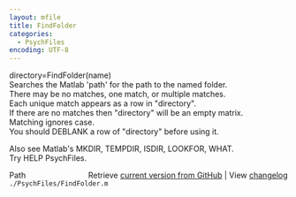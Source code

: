 ```yaml
---
layout: mfile
title: FindFolder
categories:
  - PsychFiles
encoding: UTF-8
---
```


directory=FindFolder(name)  
Searches the Matlab 'path' for the path to the named folder.  
There may be no matches, one match, or multiple matches.  
Each unique match appears as a row in "directory".  
If there are no matches then "directory" will be an empty matrix.  
Matching ignores case.  
You should DEBLANK a row of "directory" before using it.  

Also see Matlab's MKDIR, TEMPDIR, ISDIR, LOOKFOR, WHAT.  
Try HELP PsychFiles.  


<div class="code_header" style="text-align:right;">
  <span style="float:left;">Path&nbsp;&nbsp;</span> <span class="counter">Retrieve <a href=
  "https://raw.github.com/Psychtoolbox-3/Psychtoolbox-3/beta/./PsychFiles/FindFolder.m">current version from GitHub</a> | View <a href=
  "https://github.com/Psychtoolbox-3/Psychtoolbox-3/commits/beta/./PsychFiles/FindFolder.m">changelog</a></span>
</div>
<div class="code">
  <code>./PsychFiles/FindFolder.m</code>
</div>
